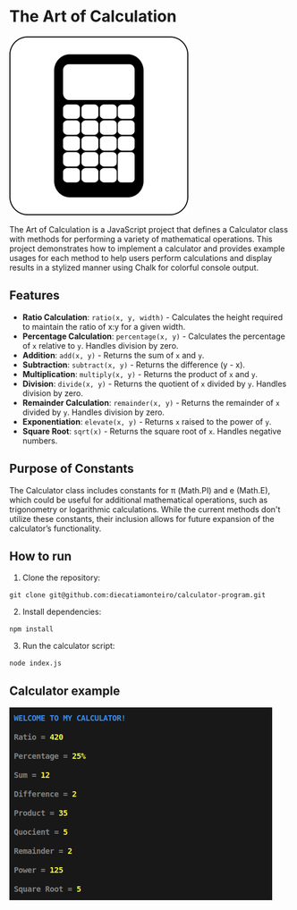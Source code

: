 # The Art of Calculation

![calculator img](/img/calculator-icon-10.png)

The Art of Calculation is a JavaScript project that defines a Calculator class with methods for performing a variety of mathematical operations. This project demonstrates how to implement a calculator and provides example usages for each method to help users perform calculations and display results in a stylized manner using Chalk for colorful console output.

## Features

- **Ratio Calculation**: `ratio(x, y, width)` - Calculates the height required to maintain the ratio of x:y for a given width.
- **Percentage Calculation**: `percentage(x, y)` - Calculates the percentage of `x` relative to `y`. Handles division by zero.
- **Addition**: `add(x, y)` - Returns the sum of `x` and `y`.
- **Subtraction**: `subtract(x, y)` - Returns the difference (y - x).
- **Multiplication**: `multiply(x, y)` - Returns the product of `x` and `y`.
- **Division**: `divide(x, y)` - Returns the quotient of `x` divided by `y`. Handles division by zero.
- **Remainder Calculation**: `remainder(x, y)` - Returns the remainder of `x` divided by `y`. Handles division by zero.
- **Exponentiation**: `elevate(x, y)` - Returns `x` raised to the power of `y`.
- **Square Root**: `sqrt(x)` - Returns the square root of `x`. Handles negative numbers.

## Purpose of Constants

The Calculator class includes constants for π (Math.PI) and e (Math.E), which could be useful for additional mathematical operations, such as trigonometry or logarithmic calculations. While the current methods don't utilize these constants, their inclusion allows for future expansion of the calculator’s functionality.

## How to run

1. Clone the repository:
```bach 
git clone git@github.com:diecatiamonteiro/calculator-program.git
```
2. Install dependencies:
```bach 
npm install
```
3. Run the calculator script:
```bach 
node index.js
```

## Calculator example

![calculator example](/img/calculator-example.png)